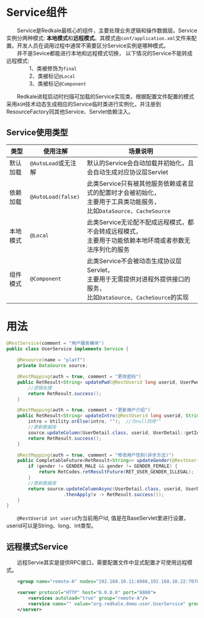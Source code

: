 # Service组件
&emsp;&emsp;Service是Redkale最核心的组件，主要处理业务逻辑和操作数据层。Service实例分两种模式: <b>本地模式</b>和<b>远程模式</b>。其模式由```conf/application.xml```文件来配置。开发人员在调用过程中通常不需要区分Service实例是哪种模式。 <br/>
&emsp;&emsp;并不是Sevice都能进行本地和远程模式切换， 以下情况的Service不能转成远程模式:      
&emsp;&emsp;&emsp;&emsp; 1、类被修饰为```final```  <br>
&emsp;&emsp;&emsp;&emsp; 2、类被标记```@Local```  <br>
&emsp;&emsp;&emsp;&emsp; 3、类被标记```@Component```  <br>
         
&emsp;&emsp;Redkale进程启动时扫描可加载的Service实现类，根据配置文件配置的模式采用```ASM```技术动态生成相应的Service临时类进行实例化，并注册到ResourceFactory同其他Service、Servlet依赖注入。

## Service使用类型
|类型|使用注解|场景说明|
| --- | --- | --- |
|默认加载|```@AutoLoad```或无注解|默认的Service会自动加载并初始化，且会自动生成对应协议层Servlet|
|依赖加载|```@AutoLoad(false)```|此类Service只有被其他服务依赖或者显式的配置时才会被初始化，<br> 主要用于工具类功能服务， <br> 比如```DataSource```、```CacheSource```|
|本地模式|```@Local```|此类Service无论配不配成远程模式，都不会转成远程模式，<br>主要用于功能依赖本地环境或者参数无法序列化的服务|
|组件模式|```@Component```|此类Service不会被动态生成协议层Servlet，<br>主要用于无需提供对进程外提供接口的服务，<br> 比如```DataSource```、```CacheSource```的实现|
# 用法
```java
@RestService(comment = "用户服务模块")
public class UserService implements Service {
    
    @Resource(name = "platf")
    private DataSource source;

    @RestMapping(auth = true, comment = "更改密码")
    public RetResult<String> updatePwd(@RestUserid long userid, UserPwdBean bean) {
        //逻辑处理
        return RetResult.success();
    }

    @RestMapping(auth = true, comment = "更新用户介绍")
    public RetResult<String> updateIntro(@RestUserid long userid, String intro) {
        intro = Utility.orElse(intro, "");  //为null则用""
        //更新数据库
        source.updateColumn(UserDetail.class, userid, UserDetail::getIntro, intro); 
        return RetResult.success();
    }

    @RestMapping(auth = true, comment = "修改用户性别(异步方法)")
    public CompletableFuture<RetResult<String>> updateGender(@RestUserid long userid, short gender) {
        if (gender != GENDER_MALE && gender != GENDER_FEMALE) {
            return RetCodes.retResultFuture(RET_USER_GENDER_ILLEGAL);
        }        
        //更新数据库
        return source.updateColumnAsync(UserDetail.class, userid, UserDetail::getGender, gender)
                     .thenApply(v -> RetResult.success());
    }
}
```
&emsp;&emsp;```@RestUserid int userid```为当前用户Id, 值是在BaseServlet里进行设置，userid可以是String、long、int类型。

## 远程模式Service
&emsp;&emsp;远程Servie其实是提供RPC接口，需要配置文件中显式配置才可使用远程模式。
```xml
    <group name="remote-A" nodes="192.168.10.11:6060,192.168.10.22:7070"/>

    <server protocol="HTTP" host="0.0.0.0" port="8080">  
        <services autoload="true" group="remote-A"/>  
        <service name="" value="org.redkale.demo.user.UserService" group="remote-A"/>
    </server>
```